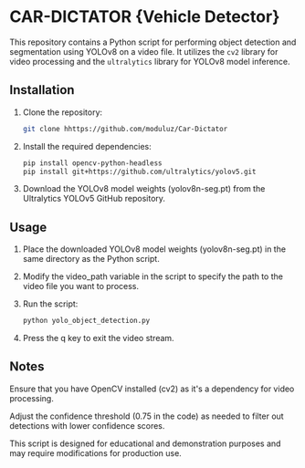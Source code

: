 # CAR-DICTATOR {Vehicle Detector}


This repository contains a Python script for performing object detection and segmentation using YOLOv8 on a video file. It utilizes the `cv2` library for video processing and the `ultralytics` library for YOLOv8 model inference.

## Installation

1. Clone the repository:
   ```bash
   git clone hhttps://github.com/moduluz/Car-Dictator

2. Install the required dependencies:
   ```bash
   pip install opencv-python-headless
   pip install git+https://github.com/ultralytics/yolov5.git

3. Download the YOLOv8 model weights (yolov8n-seg.pt) from the Ultralytics YOLOv5 GitHub repository.


## Usage
1. Place the downloaded YOLOv8 model weights (yolov8n-seg.pt) in the same directory as the Python script.

2. Modify the video_path variable in the script to specify the path to the video file you want to process.

3. Run the script:
   ```bash
   python yolo_object_detection.py

4. Press the q key to exit the video stream.

## Notes
Ensure that you have OpenCV installed (cv2) as it's a dependency for video processing.

Adjust the confidence threshold (0.75 in the code) as needed to filter out detections with lower confidence scores.

This script is designed for educational and demonstration purposes and may require modifications for production use.
